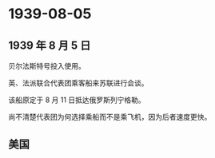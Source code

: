 # 1939-08-05

## 1939 年 8 月 5 日

贝尔法斯特号投入使用。

英、法派联合代表团乘客船来苏联进行会谈。

该船原定于 8 月 11 日抵达俄罗斯列宁格勒。

尚不清楚代表团为何选择乘船而不是乘飞机，因为后者速度更快。

## 美国

